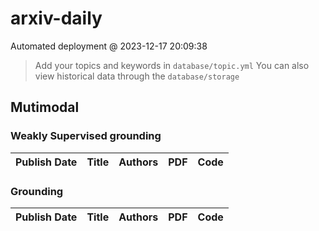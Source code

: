 # arxiv-daily
 Automated deployment @ 2023-12-17 20:09:38
> Add your topics and keywords in `database/topic.yml` 
> You can also view historical data through the `database/storage` 

## Mutimodal

### Weakly Supervised grounding
|Publish Date|Title|Authors|PDF|Code|
| :---: | :---: | :---: | :---: | :---: |

### Grounding
|Publish Date|Title|Authors|PDF|Code|
| :---: | :---: | :---: | :---: | :---: |

